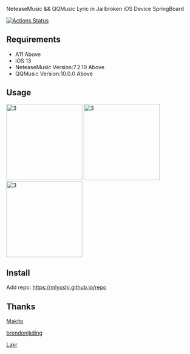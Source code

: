 NeteaseMusic && QQMusic Lyric in Jailbroken iOS Device SpringBoard

[![Actions Status](https://github.com/onewayticket255/DesktopNeteaseLyric/workflows/Build/badge.svg)](https://github.com/onewayticket255/DesktopNeteaseLyric/actions)
## Requirements
- A11 Above
- iOS 13 
- NeteaseMusic Version:7.2.10 Above
- QQMusic Version:10.0.0 Above

## Usage
<img src="https://raw.githubusercontent.com/onewayticket255/DesktopNeteaseLyric/master/Screenshot/pic3.png" alt="3" width="200"/>
<img src="https://raw.githubusercontent.com/onewayticket255/DesktopNeteaseLyric/master/Screenshot/pic1.png" alt="3" width="200"/>
<img src="https://raw.githubusercontent.com/onewayticket255/DesktopNeteaseLyric/master/Screenshot/pic2.png" alt="3" width="200"/>

## Install
Add repo: https://mlyxshi.github.io/repo

## Thanks
[Makito](https://keep.moe/2019/05/16/netease-now-playing-lldb/)

[brendonjkding](https://github.com/brendonjkding/QQMusicDesktopLyrics)

[Lakr](https://lab.qaq.wiki/Lakr233/ilrcoverlay)
